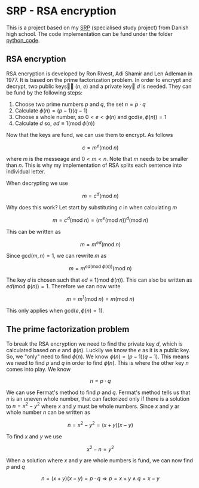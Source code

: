 # SRP - RSA encryption

This is a project based on my <a href="https://github.com/borchand/RSA-Encryption/blob/main/%20srp-2020.pdf">SRP</a> (specialised study project) from Danish high school. The code implementation can be fund under the folder <a href="https://github.com/borchand/RSA-Encryption/tree/main/python_code">python_code</a>.


## RSA encryption
RSA encryption is developed by Ron Rivest, Adi Shamir and Len Adleman in 1977. It is based on the prime factorization problem. In order to encrypt and decrypt, two public keys🔑🔑 ($n$, $e$) and a private key🔐 $d$ is needed. They can be fund by the following steps:

1) Choose two prime numbers $p$ and $q$, the set $n=p\cdot q$
2) Calculate $\phi(n) = (p - 1)(q - 1)$
3) Choose a whole number, so $0 < e <\phi(n)$ and $\text{gcd}(e, \phi(n)) = 1$
4) Calculate $d$ so, $ed \equiv 1 (\text{mod } \phi(n))$
  
Now that the keys are fund, we can use them to encrypt. As follows
```math
c = m^e (\text{mod } n)
```
where $m$ is the messeage and $0 < m < n$. Note that $m$ needs to be smaller than $n$. This is why my implementation of RSA splits each sentence into individual letter.

When decrypting we use

```math
m = c^d (\text{mod } n)
```

Why does this work? Let start by substituting $c$ in when calculating $m$

```math
m = c^d (\text{mod } n) = (m^e (\text{mod } n))^d (\text{mod } n)
```
This can be written as

```math
m = m^{ed}(\text{mod } n)
```
Since $\text{gcd}(m, n) = 1$, we can rewrite $m$ as
```math
m = m^{ed(\text{mod } \phi(n))}(\text{mod } n)
```

The key $d$ is chosen such that $ed \equiv 1 (\text{mod } \phi(n))$. This can also be written as $ed(\text{mod } \phi(n)) = 1$.
Therefore we can now write

```math
m = m^{1}(\text{mod } n) = m (\text{mod } n)
```
This only applies when $\text{gcd}(e, \phi(n) = 1)$.

## The prime factorization problem
To break the RSA encryption we need to find the private key $d$, which is calculated based on $e$ and $\phi(n)$. Luckily we know the $e$ as it is a public key. So, we "only" need to find $\phi(n)$. We know $\phi(n) = (p-1)(q-1)$. This means we need to find $p$ and $q$ in order to find $\phi(n)$. This is where the other key $n$ comes into play. We know
```math
n = p\cdot q
```
We can use Fermat's method to find $p$ and $q$. Fermat's method tells us that $n$ is an uneven whole number, that can factorized only if there is a solution to $n = x^2-y^2$ where $x$ and $y$ must be whole numbers. Since $x$ and $y$ ar whole number $n$ can be written as

```math
n = x^2-y^2 = (x+y)(x-y)
```
To find $x$ and $y$ we use

```math
x^2 - n = y^2
```
When a solution where $x$ and $y$ are whole numbers is fund, we can now find $p$ and $q$
```math
n = (x+y)(x-y) = p\cdot q \Rightarrow p = x+y \wedge q = x-y
```

